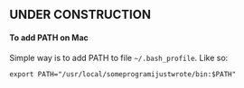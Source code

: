 
## UNDER CONSTRUCTION


#### To add PATH on Mac

Simple way is to add PATH to file ```~/.bash_profile```. Like so:

    ﻿export PATH="/usr/local/someprogramijustwrote/bin:$PATH"
